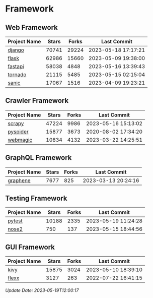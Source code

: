 # Framework

## Web Framework
| Project Name | Stars | Forks | Last Commit |
| ------------ | ----- | ----- | ----------- |
| [django](https://github.com/django/django) | 70741 | 29224 | 2023-05-18 17:17:21 |
| [flask](https://github.com/pallets/flask) | 62986 | 15660 | 2023-05-09 19:38:00 |
| [fastapi](https://github.com/tiangolo/fastapi) | 58038 | 4848 | 2023-05-16 13:39:43 |
| [tornado](https://github.com/tornadoweb/tornado) | 21115 | 5485 | 2023-05-15 02:15:04 |
| [sanic](https://github.com/sanic-org/sanic) | 17067 | 1516 | 2023-04-09 19:23:21 |

## Crawler Framework
| Project Name | Stars | Forks | Last Commit |
| ------------ | ----- | ----- | ----------- |
| [scrapy](https://github.com/scrapy/scrapy) | 47224 | 9986 | 2023-05-16 15:13:02 |
| [pyspider](https://github.com/binux/pyspider) | 15877 | 3673 | 2020-08-02 17:34:20 |
| [webmagic](https://github.com/code4craft/webmagic) | 10834 | 4132 | 2023-03-22 14:25:51 |

## GraphQL Framework
| Project Name | Stars | Forks | Last Commit |
| ------------ | ----- | ----- | ----------- |
| [graphene](https://github.com/graphql-python/graphene) | 7677 | 825 | 2023-03-13 20:24:16 |

## Testing Framework
| Project Name | Stars | Forks | Last Commit |
| ------------ | ----- | ----- | ----------- |
| [pytest](https://github.com/pytest-dev/pytest) | 10188 | 2335 | 2023-05-19 11:24:28 |
| [nose2](https://github.com/nose-devs/nose2) | 750 | 137 | 2023-05-15 18:44:56 |

## GUI Framework
| Project Name | Stars | Forks | Last Commit |
| ------------ | ----- | ----- | ----------- |
| [kivy](https://github.com/kivy/kivy) | 15875 | 3024 | 2023-05-10 18:39:10 |
| [flexx](https://github.com/flexxui/flexx) | 3127 | 263 | 2022-07-22 16:41:15 |

*Update Date: 2023-05-19T12:00:17*